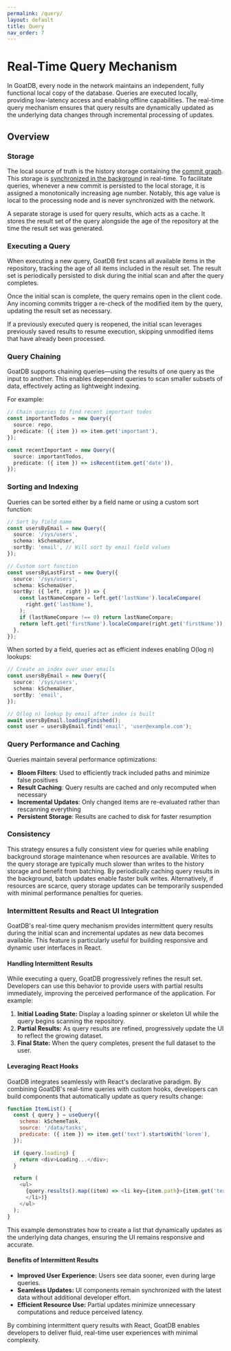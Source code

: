 ```yaml
---
permalink: /query/
layout: default
title: Query
nav_order: 7
---
```


# Real-Time Query Mechanism

In GoatDB, every node in the network maintains an independent, fully functional
local copy of the database. Queries are executed locally, providing low-latency
access and enabling offline capabilities. The real-time query mechanism ensures
that query results are dynamically updated as the underlying data changes
through incremental processing of updates.

## Overview

### Storage

The local source of truth is the history storage containing the
[commit graph](/commit-graph). This storage is
[synchronized in the background](/sync) in real-time. To facilitate queries,
whenever a new commit is persisted to the local storage, it is assigned a
monotonically increasing age number. Notably, this age value is local to the
processing node and is never synchronized with the network.

A separate storage is used for query results, which acts as a cache. It stores
the result set of the query alongside the age of the repository at the time the
result set was generated.

### Executing a Query

When executing a new query, GoatDB first scans all available items in the
repository, tracking the age of all items included in the result set. The result
set is periodically persisted to disk during the initial scan and after the
query completes.

Once the initial scan is complete, the query remains open in the client code.
Any incoming commits trigger a re-check of the modified item by the query,
updating the result set as necessary.

If a previously executed query is reopened, the initial scan leverages
previously saved results to resume execution, skipping unmodified items that
have already been processed.

### Query Chaining

GoatDB supports chaining queries—using the results of one query as the input to
another. This enables dependent queries to scan smaller subsets of data,
effectively acting as lightweight indexing.

For example:

```typescript
// Chain queries to find recent important todos
const importantTodos = new Query({
  source: repo,
  predicate: ({ item }) => item.get('important'),
});

const recentImportant = new Query({
  source: importantTodos,
  predicate: ({ item }) => isRecent(item.get('date')),
});
```

### Sorting and Indexing

Queries can be sorted either by a field name or using a custom sort function:

```typescript
// Sort by field name
const usersByEmail = new Query({
  source: '/sys/users',
  schema: kSchemaUser,
  sortBy: 'email', // Will sort by email field values
});

// Custom sort function
const usersByLastFirst = new Query({
  source: '/sys/users',
  schema: kSchemaUser,
  sortBy: ({ left, right }) => {
    const lastNameCompare = left.get('lastName').localeCompare(
      right.get('lastName'),
    );
    if (lastNameCompare !== 0) return lastNameCompare;
    return left.get('firstName').localeCompare(right.get('firstName'));
  },
});
```

When sorted by a field, queries act as efficient indexes enabling O(log n)
lookups:

```typescript
// Create an index over user emails
const usersByEmail = new Query({
  source: '/sys/users',
  schema: kSchemaUser,
  sortBy: 'email',
});

// O(log n) lookup by email after index is built
await usersByEmail.loadingFinished();
const user = usersByEmail.find('email', 'user@example.com');
```

### Query Performance and Caching

Queries maintain several performance optimizations:

- **Bloom Filters**: Used to efficiently track included paths and minimize false
  positives
- **Result Caching**: Query results are cached and only recomputed when
  necessary
- **Incremental Updates**: Only changed items are re-evaluated rather than
  rescanning everything
- **Persistent Storage**: Results are cached to disk for faster resumption

### Consistency

This strategy ensures a fully consistent view for queries while enabling
background storage maintenance when resources are available. Writes to the query
storage are typically much slower than writes to the history storage and benefit
from batching. By periodically caching query results in the background, batch
updates enable faster bulk writes. Alternatively, if resources are scarce, query
storage updates can be temporarily suspended with minimal performance penalties
for queries.

### Intermittent Results and React UI Integration

GoatDB's real-time query mechanism provides intermittent query results during
the initial scan and incremental updates as new data becomes available. This
feature is particularly useful for building responsive and dynamic user
interfaces in React.

#### Handling Intermittent Results

While executing a query, GoatDB progressively refines the result set. Developers
can use this behavior to provide users with partial results immediately,
improving the perceived performance of the application. For example:

1. **Initial Loading State:** Display a loading spinner or skeleton UI while the
   query begins scanning the repository.
2. **Partial Results:** As query results are refined, progressively update the
   UI to reflect the growing dataset.
3. **Final State:** When the query completes, present the full dataset to the
   user.

#### Leveraging React Hooks

GoatDB integrates seamlessly with React's declarative paradigm. By combining
GoatDB's real-time queries with custom hooks, developers can build components
that automatically update as query results change:

```javascript
function ItemList() {
  const { query } = useQuery({
    schema: kSchemeTask,
    source: '/data/tasks',
    predicate: ({ item }) => item.get('text').startsWith('lorem'),
  });

  if (query.loading) {
    return <div>Loading...</div>;
  }

  return (
    <ul>
      {query.results().map((item) => <li key={item.path}>{item.get('text')}
      </li>)}
    </ul>
  );
}
```

This example demonstrates how to create a list that dynamically updates as the
underlying data changes, ensuring the UI remains responsive and accurate.

#### Benefits of Intermittent Results

- **Improved User Experience:** Users see data sooner, even during large
  queries.
- **Seamless Updates:** UI components remain synchronized with the latest data
  without additional developer effort.
- **Efficient Resource Use:** Partial updates minimize unnecessary computations
  and reduce perceived latency.

By combining intermittent query results with React, GoatDB enables developers to
deliver fluid, real-time user experiences with minimal complexity.
